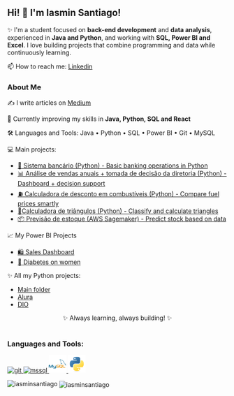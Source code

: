 ## Hi! 👋 I'm Iasmin Santiago!
 ✨ I'm a student focused on **back-end development** and **data analysis**, experienced in **Java and Python**, and working with **SQL, Power BI and Excel**. 
 I love building projects that combine programming and data while continuously learning.

📫 How to reach me: [Linkedin](linkedin.com/in/iasminsantiago/)
<br>

###  About Me

✍️ I write articles on [Medium](https://medium.com/@iasminsantiago)

🌱  Currently improving my skills in  **Java, Python, SQL and React**

🛠️ Languages and Tools: Java • Python • SQL • Power BI • Git • MySQL 
<br>


💻 Main projects:
- [🏦 Sistema bancário (Python) - Basic banking operations in Python](https://github.com/iasminsantiago/sistema_bancario)
- [📊 Análise de vendas anuais + tomada de decisão da diretoria (Python) - Dashboard + decision support](https://github.com/iasminsantiago/analise_vendas_anuais)
- [⛽ Calculadora de desconto em combustíveis (Python) - Compare fuel prices smartly](https://github.com/iasminsantiago/calculadora_desconto_combustivel)
- [🔺Calculadora de triângulos (Python) - Classify and calculate triangles](https://github.com/iasminsantiago/calculadora_triangulo)
- [📦 Previsão de estoque (AWS Sagemaker) - Predict stock based on data](https://github.com/iasminsantiago/lab-aws-sagemaker-canvas-estoque)


📈 My Power BI Projects
- [🛍️ Sales Dashboard](https://github.com/iasminsantiago/powerbi_reports/tree/sales-powerbi)
- [💙 Diabetes on women](https://github.com/iasminsantiago/powerbi_reports/tree/diabetes_kaggledataset)



✨ All my Python projects:
- [Main folder](https://github.com/iasminsantiago/Projetos-python)
- [Alura](https://github.com/iasminsantiago/Projetos-python/tree/master/alura)
- [DIO](https://github.com/iasminsantiago/Projetos-python/tree/master/DIO)

<div align="center"> ✨ Always learning, always building! ✨ </div>
<br>


<h3 align="left">Languages and Tools:</h3>
<p align="left"> <a href="https://git-scm.com/" target="_blank" rel="noreferrer"> <img src="https://www.vectorlogo.zone/logos/git-scm/git-scm-icon.svg" alt="git" width="40" height="40"/> </a> <a href="https://www.microsoft.com/en-us/sql-server" target="_blank" rel="noreferrer"> <img src="https://www.svgrepo.com/show/303229/microsoft-sql-server-logo.svg" alt="mssql" width="40" height="40"/> </a> <a href="https://www.mysql.com/" target="_blank" rel="noreferrer"> <img src="https://raw.githubusercontent.com/devicons/devicon/master/icons/mysql/mysql-original-wordmark.svg" alt="mysql" width="40" height="40"/> </a> <a href="https://www.python.org" target="_blank" rel="noreferrer"> <img src="https://raw.githubusercontent.com/devicons/devicon/master/icons/python/python-original.svg" alt="python" width="40" height="40"/> </a> </p>

<p><img align="left" src="https://github-readme-stats.vercel.app/api/top-langs?username=iasminsantiago&show_icons=true&locale=en&layout=compact" alt="iasminsantiago" /></p>

<p>&nbsp;<img align="center" src="https://github-readme-stats.vercel.app/api?username=iasminsantiago&show_icons=true&locale=en" alt="iasminsantiago" /></p>

<!--
**iasminsantiago/iasminsantiago** is a ✨ _special_ ✨ repository because its `README.md` (this file) appears on your GitHub profile.

Here are some ideas to get you started:

- 🔭 I’m currently working on ...
- 🌱 I’m currently learning ...
- 👯 I’m looking to collaborate on ...
- 🤔 I’m looking for help with ...
- 💬 Ask me about ...
- 📫 How to reach me: ...
- 😄 Pronouns: ...
- ⚡ Fun fact: ...
-->
